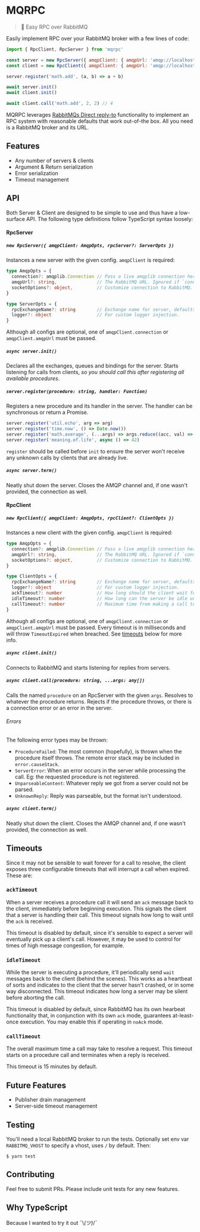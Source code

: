 # MQRPC

> 💫 Easy RPC over RabbitMQ

Easily implement RPC over your RabbitMQ broker with a few lines of code:

```javascript
import { RpcClient, RpcServer } from 'mqrpc'

const server = new RpcServer({ amqpClient: { amqpUrl: 'amqp://localhost '} })
const client = new RpcClient({ amqpClient: { amqpUrl: 'amqp://localhost '} })

server.register('math.add', (a, b) => a + b)

await server.init()
await client.init()

await client.call('math.add', 2, 2) // 4
```

MQRPC leverages [RabbitMQs Direct reply-to](https://www.rabbitmq.com/direct-reply-to.html) functionality to implement an RPC system with reasonable defaults that work out-of-the box. All you need is a RabbitMQ broker and its URL.

## Features

* Any number of servers & clients
* Argument & Return serialization
* Error serialization
* Timeout management

## API

Both Server & Client are designed to be simple to use and thus have a low-surface API. The following type definitions follow TypeScript syntax loosely:

#### RpcServer

##### `new RpcServer({ amqpClient: AmqpOpts, rpcServer?: ServerOpts })`

Instances a new server with the given config. `amqpClient` is required:

```typescript
type AmqpOpts = {
  connection?: amqplib.Connection // Pass a live amqplib connection here to re-use it.
  amqpUrl?: string,               // The RabbitMQ URL. Ignored if `connection` is provided.
  socketOptions?: object,         // Customize connection to RabbitMQ.
}

type ServerOpts = {
  rpcExchangeName?: string        // Exchange name for server, defaults to 'mqrpc'.
  logger?: object                 // For custom logger injection.
}
```

Although all configs are optional, one of `amqpClient.connection` or `amqpClient.amqpUrl` must be passed.

##### `async server.init()`

Declares all the exchanges, queues and bindings for the server. Starts listening for calls from clients, _so you should call this after registering all available procedures_.

##### `server.register(procedure: string, handler: Function)`

Registers a new procedure and its handler in the server. The handler can be synchronous or return a Promise.

```javascript
server.register('util.echo', arg => arg)
server.register('time.now', () => Date.now())
server.register('math.average', (...args) => args.reduce((acc, val) => acc + val) / args.length)
server.register('meaning.of.life', async () => 42)
```

`register` should be called before `init` to ensure the server won't receive any unknown calls by clients that are already live.

##### `async server.term()`

Neatly shut down the server. Closes the AMQP channel and, if one wasn't provided, the connection as well.

#### RpcClient

##### `new RpcClient({ amqpClient: AmqpOpts, rpcClient?: ClientOpts })`

Instances a new client with the given config. `amqpClient` is required:

```typescript
type AmqpOpts = {
  connection?: amqplib.Connection // Pass a live amqplib connection here to re-use it.
  amqpUrl?: string,               // The RabbitMQ URL. Ignored if `connection` is provided.
  socketOptions?: object,         // Customize connection to RabbitMQ.
}

type ClientOpts = {
  rpcExchangeName?: string        // Exchange name for server, defaults to 'mqrpc'.
  logger?: object                 // For custom logger injection.
  ackTimeout?: number             // How long should the client wait for a Server to start working on a call. Default 0 (no timeout).
  idleTimeout?: number            // How long can the server be idle until it is considered "dead". Default 0 (no timeout).
  callTimeout?: number            // Maximum time from making a call to receiving a reply. Default 900 000 (15 minutes).
}
```

Although all configs are optional, one of `amqpClient.connection` or `amqpClient.amqpUrl` must be passed. Every timeout is in milliseconds and will throw `TimeoutExpired` when breached. See [timeouts](#timeouts) below for more info.

##### `async client.init()`

Connects to RabbitMQ and starts listening for replies from servers.

##### `async client.call(procedure: string, ...args: any[])`

Calls the named `procedure` on an RpcServer with the given `args`. Resolves to whatever the procedure returns. Rejects if the procedure throws, or there is a connection error or an error in the server.

###### Errors

The following error types may be thrown:

* `ProcedureFailed`: The most common (hopefully), is thrown when the procedure itself throws. The remote error stack may be included in `error.causeStack`.
* `ServerError`: When an error occurs in the server while processing the call. Eg: the requested procedure is not registered.
* `UnparseableContent`: Whatever reply we got from a server could not be parsed.
* `UnknownReply`: Reply was parseable, but the format isn't understood.

##### `async client.term()`

Neatly shut down the client. Closes the AMQP channel and, if one wasn't provided, the connection as well.

## Timeouts

Since it may not be sensible to wait forever for a call to resolve, the client exposes three configurable timeouts that will interrupt a call when expired. These are:

### `ackTimeout`

When a server receives a procedure call it will send an `ack` message back to the client, immediately before beginning execution. This signals the client that a server is handling their call. This timeout signals how long to wait until the `ack` is received.

This timeout is disabled by default, since it's sensible to expect a server will eventually pick up a client's call. However, it may be used to control for times of high message congestion, for example.

### `idleTimeout`

While the server is executing a procedure, it'll periodically send `wait` messages back to the client (behind the scenes). This works as a heartbeat of sorts and indicates to the client that the server hasn't crashed, or in some way disconnected. This timeout indicates how long a server may be silent before aborting the call.

This timeout is disabled by default, since RabbitMQ has its own hearbeat functionality that, in conjunction with its own `ack` mode, guarantees at-least-once execution. You may enable this if operating in `noAck` mode.

### `callTimeout`

The overall maximum time a call may take to resolve a request. This timeout starts on a procedure call and terminates when a reply is received.

This timeout is 15 minutes by default.

## Future Features

* Publisher drain management
* Server-side timeout management

## Testing

You'll need a local RabbitMQ broker to run the tests. Optionally set env var `RABBITMQ_VHOST` to specify a vhost, uses `/` by default. Then:

`$ yarn test`

## Contributing

Feel free to submit PRs. Please include unit tests for any new features.

## Why TypeScript

Because I wanted to try it out ¯\\_(ツ)_/¯
